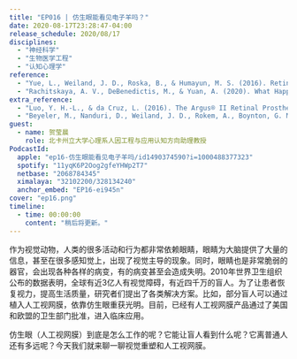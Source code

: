 ```yaml
---
title: "EP016 | 仿生眼能看见电子羊吗？"
date: 2020-08-17T23:28:47-04:00
release_schedule: 2020/08/17
disciplines:
  - "神经科学"
  - "生物医学工程"
  - "认知心理学"
reference:
  - "Yue, L., Weiland, J. D., Roska, B., & Humayun, M. S. (2016). Retinal stimulation strategies to restore vision: Fundamentals and systems. Progress in Retinal and Eye Research. https://doi.org/10.1016/j.preteyeres.2016.05.002"
  - "Rachitskaya, A. V., DeBenedictis, M., & Yuan, A. (2020). What Happened to Retinal Prostheses? Retina, 40(5), 803–804. https://doi.org/10.1097/IAE.0000000000002818"
extra_reference:
  - "Luo, Y. H.-L., & da Cruz, L. (2016). The Argus® II Retinal Prosthesis System. Progress in Retinal and Eye Research, 50(4), 89–107. https://doi.org/10.1016/j.preteyeres.2015.09.003"
  - "Beyeler, M., Nanduri, D., Weiland, J. D., Rokem, A., Boynton, G. M., & Fine, I. (2019). A model of ganglion axon pathways accounts for percepts elicited by retinal implants. Scientific Reports, 9(1), 1–16. https://doi.org/10.1038/s41598-019-45416-4 "
guest:
  - name: 贺莹晨
    role: 北卡州立大学心理系人因工程与应用认知方向助理教授
PodcastId:
  apple: "ep16-仿生眼能看见电子羊吗/id1490374590?i=1000488377323"
  spotify: "11yqK6P2Oog2gfeYHWp2T7"
  netbase: "2068784345"
  ximalaya: "32102200/328134240"
  anchor_embed: "EP16-ei945n"
cover: "ep16.png"
timeline:
  - time: 00:00:00
    content: "稍后将更新。"
---
```

作为视觉动物，人类的很多活动和行为都非常依赖眼睛，眼睛为大脑提供了大量的信息，甚至在很多感知觉上，出现了视觉主导的现象。同时，眼睛也是非常脆弱的器官，会出现各种各样的病变，有的病变甚至会造成失明。2010年世界卫生组织公布的数据表明，全球有近3亿人有视觉障碍，有近四千万的盲人。为了让患者恢复视力，提高生活质量，研究者们提出了各类解决方案。比如，部分盲人可以通过植入人工视网膜，依靠仿生眼重获光明。目前，已经有人工视网膜产品通过了美国和欧盟的卫生部门批准，进入临床应用。

仿生眼（人工视网膜）到底是怎么工作的呢？它能让盲人看到什么呢？它离普通人还有多远呢？今天我们就来聊一聊视觉重塑和人工视网膜。
